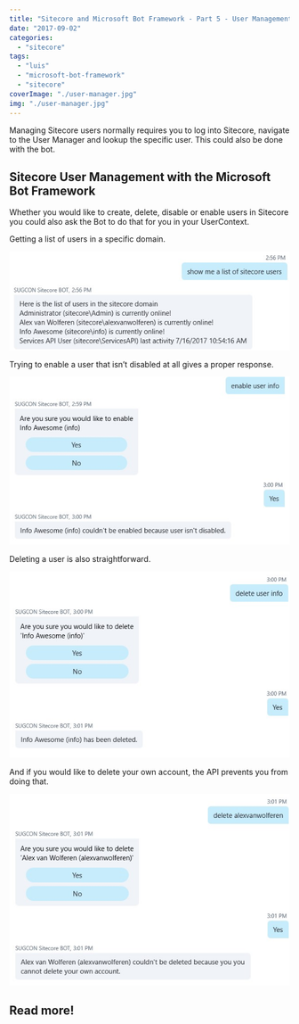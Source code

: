 ```yaml
---
title: "Sitecore and Microsoft Bot Framework - Part 5 - User Management"
date: "2017-09-02"
categories: 
  - "sitecore"
tags: 
  - "luis"
  - "microsoft-bot-framework"
  - "sitecore"
coverImage: "./user-manager.jpg"
img: "./user-manager.jpg"
---
```


Managing Sitecore users normally requires you to log into Sitecore, navigate to the User Manager and lookup the specific user. This could also be done with the bot.

## Sitecore User Management with the Microsoft Bot Framework

Whether you would like to create, delete, disable or enable users in Sitecore you could also ask the Bot to do that for you in your UserContext.

Getting a list of users in a specific domain.

![](images/usermanagement-list-users.jpg)

Trying to enable a user that isn’t disabled at all gives a proper response.

![](images/usermanagement-enable-user.jpg)

Deleting a user is also straightforward.

![](images/usermanagement-delete-user.jpg)

And if you would like to delete your own account, the API prevents you from doing that.

![](images/usermanagement-delete-self.jpg)

## Read more!
